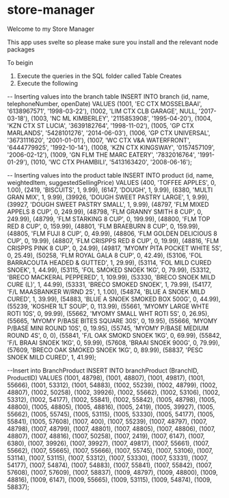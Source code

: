 # store-manager

Welcome to my Store Manager

This app uses svelte so please make sure you install and the relevant node packages

To beigin
1. Execute the queries in the SQL folder called Table Creates
2. Execute the following

-- Inserting values into the branch table
INSERT INTO branch (id, name, telephoneNumber, openDate)
VALUES
    (1001, 'EC CTX MOSSELBAAI', '6138967571', '1998-03-22'),
    (1002, 'LIM CTX CLB GARAGE', NULL, '2017-03-18'),
    (1003, 'NC ML KIMBERLEY', '2115853908', '1995-04-20'),
    (1004, 'KZN CTX ST LUCIA', '3639182764', '1998-11-02'),
    (1005, 'GP CTX MARLANDS', '5428101276', '2014-06-03'),
    (1006, 'GP CTX UNIVERSAL', '3673111620', '2001-01-01'),
    (1007, 'WC CTX V&A WATERFRONT', '6444779925', '1992-10-14'),
    (1008, 'KZN CTX KINGSWAY', '0157457109', '2006-02-12'),
    (1009, 'GN FLM THE MARC EATERY', '7832016764', '1991-01-29'),
    (1010, 'WC CTX PHAMBILI', '5413163420', '2008-06-16');

-- Inserting values into the product table
INSERT INTO product (id, name, weightedItem, suggestedSellingPrice)
VALUES
    (400, 'TOFFEE APPLES', 0, 1.00),
    (2419, 'BISCUITS', 1, 9.99),
    (6147, 'DOUGH', 1, 9.99),
    (6380, 'MULTI GRAN MIX', 1, 9.99),
    (39926, 'DOUGH SWEET PASTRY LARGE', 1, 9.99),
    (39927, 'DOUGH SWEET PASTRY SMALL', 1, 9.99),
    (48797, 'FLM MIXED APPELS 8 CUP', 0, 249.99),
    (48798, 'FLM GRANNY SMITH 8 CUP', 0, 249.99),
    (48799, 'FLM STARKING 8 CUP', 0, 199.99),
    (48800, 'FLM TOP RED 8 CUP', 0, 159.99),
    (48801, 'FLM BRAEBURN 8 CUP', 0, 159.99),
    (48805, 'FLM FUJI 8 CUP', 0, 49.99),
    (48806, 'FLM GOLDEN DELICIOUS 8 CUP', 0, 19.99),
    (48807, 'FLM CRISPPS RED 8 CUP', 0, 19.99),
    (48816, 'FLM CRISPPS PINK 8 CUP', 0, 24.99),
    (49817, 'MYOMY PITA POCKET WHITE 5S', 0, 25.49),
    (50258, 'FLM ROYAL GALA 8 CUP', 0, 42.49),
    (53106, 'FOL BARRACOUTA HEADED & GUTTED', 1, 29.99),
    (53114, 'FOL MILD CURED SNOEK', 1, 44.99),
    (53115, 'FOL SMOKED SNOEK 1KG', 0, 79.99),
    (53312, 'BRECO MACKERAL PEPPERED', 1, 109.99),
    (53330, 'BRECO SNOEK MILD CURE (L)', 1, 44.99),
    (53331, 'BRECO SMOKED SNOEK', 1, 79.99),
    (54177, 'F/L MAASBANKER W/RND 25', 1, 1.00),
    (54874, 'BLUE A SNOEK MILD CURED', 1, 39.99),
    (54883, 'BLUE A SNOEK SMOKED BOX 500G', 0, 44.99),
    (55239, 'KOSHER 1LT SOUP', 0, 113.99),
    (55661, 'MYOMY LARGE WHTE ROTI 10S', 0, 99.99),
    (55662, 'MYOMY SMALL WHT ROTI  5S', 0, 26.95),
    (55665, 'MYOMY P/BASE BITES SQUARE  30S', 0, 19.95),
    (55666, 'MYOMY P/BASE MINI ROUND 10S', 0, 19.95),
    (55745, 'MYOMY P/BASE MEDIUM ROUND 4S', 0, 0),
    (55841, 'F/L OAK SMOKD SNOEK 1KG', 0, 69.99),
    (55842, 'F/L BRAAI SNOEK 1KG', 0, 59.99),
    (57608, 'BRAAI SNOEK 900G', 0, 79.99),
    (57609, 'BRECO OAK SMOKED SNOEK 1KG', 0, 89.99),
    (58837, 'PESC SNOEK MILD CURED', 1, 41.99);

--Insert into BranchProduct
INSERT INTO branchProduct (BranchID, ProductID)
VALUES
(1001, 48798),
(1001, 48807),
(1001, 49817),
(1001, 55666),
(1001, 53312),
(1001, 54883),
(1002, 55239),
(1002, 48799),
(1002, 48807),
(1002, 50258),
(1002, 39926),
(1002, 55662),
(1002, 53106),
(1002, 53312),
(1002, 54177),
(1002, 55841),
(1002, 55842),
(1005, 48798),
(1005, 48800),
(1005, 48805),
(1005, 48816),
(1005, 2419),
(1005, 39927),
(1005, 55662),
(1005, 55745),
(1005, 53115),
(1005, 53330),
(1005, 54177),
(1005, 55841),
(1005, 57608),
(1007, 400),
(1007, 55239),
(1007, 48797),
(1007, 48798),
(1007, 48799),
(1007, 48801),
(1007, 48805),
(1007, 48806),
(1007, 48807),
(1007, 48816),
(1007, 50258),
(1007, 2419),
(1007, 6147),
(1007, 6380),
(1007, 39926),
(1007, 39927),
(1007, 49817),
(1007, 55661),
(1007, 55662),
(1007, 55665),
(1007, 55666),
(1007, 55745),
(1007, 53106),
(1007, 53114),
(1007, 53115),
(1007, 53312),
(1007, 53330),
(1007, 53331),
(1007, 54177),
(1007, 54874),
(1007, 54883),
(1007, 55841),
(1007, 55842),
(1007, 57608),
(1007, 57609),
(1007, 58837),
(1009, 48797),
(1009, 48800),
(1009, 48816),
(1009, 6147),
(1009, 55665),
(1009, 53115),
(1009, 54874),
(1009, 58837);

